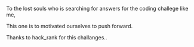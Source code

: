 
To the lost souls who is searching for answers for the coding challege like me, 

This one is to motivated ourselves to push forward.

Thanks to hack_rank for this challanges..
